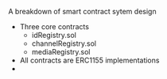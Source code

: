 A breakdown of smart contract sytem design

- Three core contracts
    - idRegistry.sol
    - channelRegistry.sol
    - mediaRegistry.sol
- All contracts are ERC1155 implementations
- 